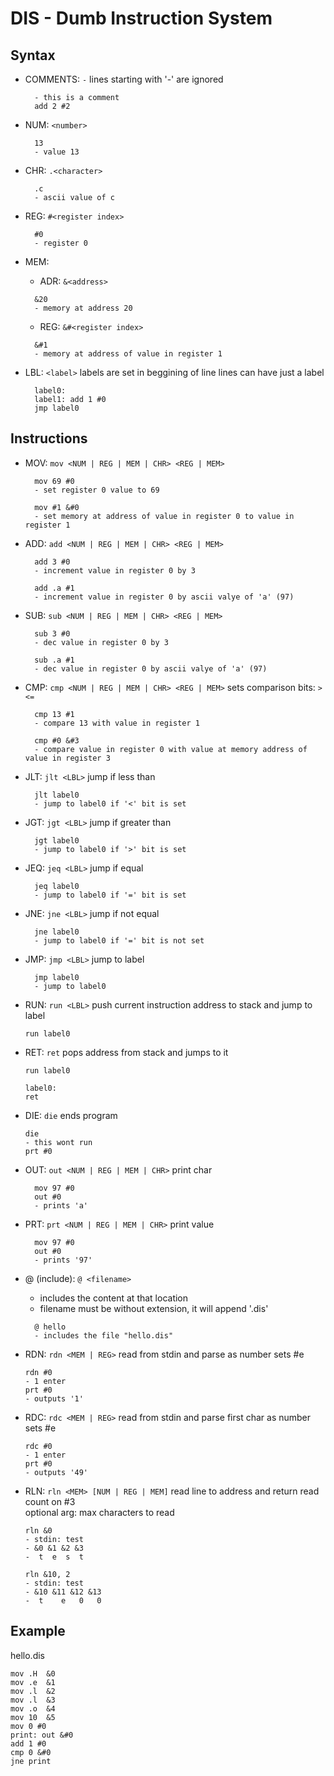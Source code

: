 # DIS - Dumb Instruction System

## Syntax

- COMMENTS: `-`
  lines starting with '-' are ignored

  ```
    - this is a comment
    add 2 #2
  ```

- NUM: `<number>`
  ```
    13
    - value 13
  ```
- CHR: `.<character>`
  ```
    .c
    - ascii value of c
  ```
- REG: `#<register index>`

  ```
    #0
    - register 0
  ```

- MEM:

  - ADR: `&<address>`

  ```
    &20
    - memory at address 20
  ```

  - REG: `&#<register index>`

  ```
    &#1
    - memory at address of value in register 1
  ```

- LBL: `<label>`
  labels are set in beggining of line
  lines can have just a label
  ```
    label0:
    label1: add 1 #0
    jmp label0
  ```

## Instructions

- MOV: `mov <NUM | REG | MEM | CHR> <REG | MEM>`

  ```
    mov 69 #0
    - set register 0 value to 69

    mov #1 &#0
    - set memory at address of value in register 0 to value in register 1
  ```

- ADD: `add <NUM | REG | MEM | CHR> <REG | MEM>`

  ```
    add 3 #0
    - increment value in register 0 by 3

    add .a #1
    - increment value in register 0 by ascii valye of 'a' (97)
  ```

- SUB: `sub <NUM | REG | MEM | CHR> <REG | MEM>`

  ```
    sub 3 #0
    - dec value in register 0 by 3

    sub .a #1
    - dec value in register 0 by ascii valye of 'a' (97)
  ```

- CMP: `cmp <NUM | REG | MEM | CHR> <REG | MEM>`
  sets comparison bits: `><=`

  ```
    cmp 13 #1
    - compare 13 with value in register 1

    cmp #0 &#3
    - compare value in register 0 with value at memory address of value in register 3
  ```

- JLT: `jlt <LBL>`
  jump if less than

  ```
    jlt label0
    - jump to label0 if '<' bit is set
  ```

- JGT: `jgt <LBL>`
  jump if greater than

  ```
    jgt label0
    - jump to label0 if '>' bit is set
  ```

- JEQ: `jeq <LBL>`
  jump if equal

  ```
    jeq label0
    - jump to label0 if '=' bit is set
  ```

- JNE: `jne <LBL>`
  jump if not equal

  ```
    jne label0
    - jump to label0 if '=' bit is not set
  ```

- JMP: `jmp <LBL>`
  jump to label

  ```
    jmp label0
    - jump to label0
  ```

- RUN: `run <LBL>`
  push current instruction address to stack and jump to label

  ```
  run label0
  ```

- RET: `ret`
  pops address from stack and jumps to it

  ```
  run label0

  label0:
  ret
  ```

- DIE: `die`
  ends program

  ```
  die
  - this wont run
  prt #0

  ```

- OUT: `out <NUM | REG | MEM | CHR>`
  print char
  ```
    mov 97 #0
    out #0
    - prints 'a'
  ```
- PRT: `prt <NUM | REG | MEM | CHR>`
  print value

  ```
    mov 97 #0
    out #0
    - prints '97'
  ```

- @ (include): `@ <filename>`

  - includes the content at that location<br>
  - filename must be without extension, it will append '.dis'

  ```
    @ hello
    - includes the file "hello.dis"
  ```

- RDN: `rdn <MEM | REG>`
  read from stdin and parse as number
  sets #e

  ```
  rdn #0
  - 1 enter
  prt #0
  - outputs '1'
  ```

- RDC: `rdc <MEM | REG>`
  read from stdin and parse first char as number
  sets #e

  ```
  rdc #0
  - 1 enter
  prt #0
  - outputs '49'
  ```

- RLN: `rln <MEM> [NUM | REG | MEM]`
  read line to address and return read count on #3<br>
  optional arg: max characters to read

  ```
  rln &0
  - stdin: test
  - &0 &1 &2 &3
  -  t  e  s  t

  rln &10, 2
  - stdin: test
  - &10 &11 &12 &13
  -  t    e   0   0
  ```

## Example

hello.dis

```
mov .H  &0
mov .e  &1
mov .l  &2
mov .l  &3
mov .o  &4
mov 10  &5
mov 0 #0
print: out &#0
add 1 #0
cmp 0 &#0
jne print
```
